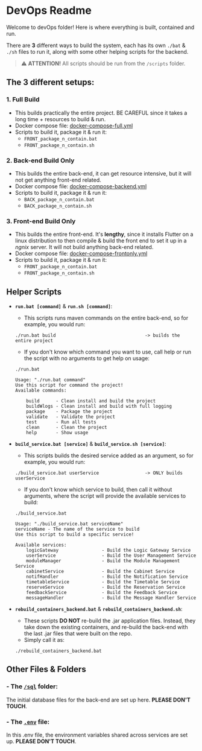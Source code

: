 # DevOps Readme
Welcome to devOps folder! Here is where everything is built, contained and run.

There are **3** different ways to build the system, each has its own `./bat` & `./sh` files to run it, along with some other helping scripts for the backend.


> ⚠️ **ATTENTION!**
> All scripts should be run from the `/scripts` folder.


## The 3 different setups:
### 1. Full Build
- This builds practically the entire project. BE CAREFUL since it takes a long time + resources to build & run.
- Docker compose file: [docker-compose-full.yml](./docker-compose-full.yml)
- Scripts to build it, package it & run it:
    - `FRONT_package_n_contain.bat`
    - `FRONT_package_n_contain.sh`

### 2. Back-end Build Only
- This builds the entire back-end, it can get resource intensive, but it will not get anything front-end related.
- Docker compose file: [docker-compose-backend.yml](./docker-compose-backend.yml)
- Scripts to build it, package it & run it:
    - `BACK_package_n_contain.bat`
    - `BACK_package_n_contain.sh`

### 3. Front-end Build Only
- This builds the entire front-end. It's **lengthy**, since it installs Flutter on a linux distribution to then compile & build the front end to set it up in a *ngnix* server. It will not build anything back-end related.
- Docker compose file: [docker-compose-frontonly.yml](./docker-compose-frontonly.yml)
- Scripts to build it, package it & run it:
    - `FRONT_package_n_contain.bat`
    - `FRONT_package_n_contain.sh`

## Helper Scripts
- **`run.bat [command]`** & **`run.sh [command]`**:
    - This scripts runs maven commands on the entire back-end, so for example, you would run:
    ```
    ./run.bat build                                 -> builds the entire project
    ```
    - If you don't know which command you want to use, call help or run the script with no arguments to get help on usage:
    ```
    ./run.bat

    Usage: "./run.bat command"
    Use this script for command the project!
    Available commands:

        build      - Clean install and build the project
        buildWlogs - Clean install and build with full logging
        package    - Package the project
        validate   - Validate the project
        test       - Run all tests
        clean      - Clean the project
        help       - Show usage
    ```

- **`build_service.bat [service]`** & **`build_service.sh [service]`**:
    - This scripts builds the desired service added as an argument, so for example, you would run:
    ```
    ./build_service.bat userService                 -> ONLY builds userService
    ```
    - If you don't know which service to build, then call it without arguments, where the script will provide the available services to build:
    ```
    ./build_service.bat

    Usage: "./build_service.bat serviceName"
    serviceName - The name of the service to build
    Use this script to build a specific service!

    Available services:
        logicGateway                - Build the Logic Gateway Service
        userService                 - Build the User Management Service
        moduleManager               - Build the Module Management Service
        cabinetService              - Build the Cabinet Service
        notifHandler                - Build the Notification Service
        timetableService            - Build the Timetable Service
        reserveService              - Build the Reservation Service
        feedbackService             - Build the Feedback Service
        messageHandler              - Build the Message Handler Service
    ```

- **`rebuild_containers_backend.bat`** & **`rebuild_containers_backend.sh`**:
    - These scripts **DO NOT** re-build the .jar application files. Instead, they take down the existing containers, and re-build the back-end with the last .jar files that were built on the repo.
    - Simply call it as:
    ```
    ./rebuild_containers_backend.bat
    ```

## Other Files & Folders
### - The [`/sql`](./sql/) folder:
The initial database files for the back-end are set up here. **PLEASE DON'T TOUCH**.

### - The [`.env`](./.env) file:
In this .env file, the environment variables shared across services are set up. **PLEASE DON'T TOUCH**.